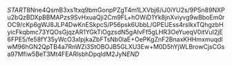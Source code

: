 $START$8Nne4QsmB3xs1txq9bmGonpPZgT4m1LXVbj6/iJ0iYU2s/9PSn89NXPu2bQzBDXpBBMAPzs9SvHxuaQji2Cm9FL+hOWiD1Yk8jnXviyvg9wBboEm0rOC9/cKp6gWJ8JLP4DwKnESkpcS/P56psk6UbbL/GPEUEss4rsIkxTQhgzbHyicFkqbmc73YQOsGjqzAR1YGkTiOgzsdN5gAIvFf5gLHR3OeYueqV0itVuI2jE6FPE5/fe58fY35yWcO3xIpjkaZbFTsNb0laE+OePKgZnF2BnaxKHHmxmuqdlwM96hGN2QpTB4a7RnWZi3StOBOJB5GLXU3Ew+M0D5hYjWLBrowCjsCGsa97Mfiw5BeT3Mt4FEARlsbhDpqIdM2JyN$END$